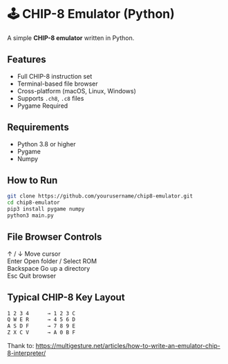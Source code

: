 # 🕹️ CHIP-8 Emulator (Python)

A simple **CHIP-8 emulator** written in Python.

## Features
- Full CHIP-8 instruction set  
- Terminal-based file browser  
- Cross-platform (macOS, Linux, Windows)  
- Supports `.ch8`, `.c8` files  
- Pygame Required  

## Requirements
- Python 3.8 or higher  
- Pygame
- Numpy

## How to Run
```bash
git clone https://github.com/yourusername/chip8-emulator.git
cd chip8-emulator
pip3 install pygame numpy
python3 main.py
```

## File Browser Controls

↑ / ↓  Move cursor  
Enter  Open folder / Select ROM  
Backspace  Go up a directory  
Esc  Quit browser

## Typical CHIP-8 Key Layout
```bash
1 2 3 4      → 1 2 3 C  
Q W E R      → 4 5 6 D  
A S D F      → 7 8 9 E  
Z X C V      → A 0 B F
```

Thank to:
https://multigesture.net/articles/how-to-write-an-emulator-chip-8-interpreter/